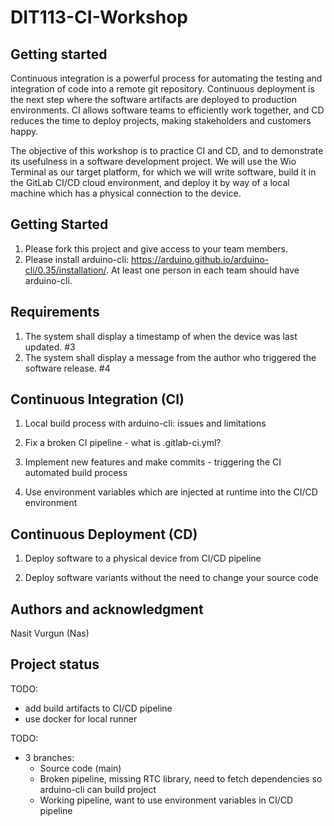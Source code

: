 # DIT113-CI-Workshop


## Getting started

Continuous integration is a powerful process for automating the testing and integration of code into a remote git repository. Continuous deployment is the next step where the software artifacts are deployed to production environments. CI allows software teams to efficiently work together, and CD reduces the time to deploy projects, making stakeholders and customers happy.

The objective of this workshop is to practice CI and CD, and to demonstrate its usefulness in a software development project. We will use the Wio Terminal as our target platform, for which we will write software, build it in the GitLab CI/CD cloud environment, and deploy it by way of a local machine which has a physical connection to the device.

## Getting Started
1. Please fork this project and give access to your team members.
2. Please install arduino-cli: https://arduino.github.io/arduino-cli/0.35/installation/. At least one person in each team should have arduino-cli.


## Requirements
1. The system shall display a timestamp of when the device was last updated. #3
2. The system shall display a message from the author who triggered the software release. #4

## Continuous Integration (CI)
1. Local build process with arduino-cli: issues and limitations

2. Fix a broken CI pipeline - what is .gitlab-ci.yml?

3. Implement new features and make commits - triggering the CI automated build process

4. Use environment variables which are injected at runtime into the CI/CD environment

## Continuous Deployment (CD)
1. Deploy software to a physical device from CI/CD pipeline

2. Deploy software variants without the need to change your source code

## Authors and acknowledgment
Nasit Vurgun (Nas)

## Project status
TODO:
- add build artifacts to CI/CD pipeline
- use docker for local runner

TODO: 
- 3 branches:
  - Source code (main)
  - Broken pipeline, missing RTC library, need to fetch dependencies so arduino-cli can build project
  - Working pipeline, want to use environment variables in CI/CD pipeline